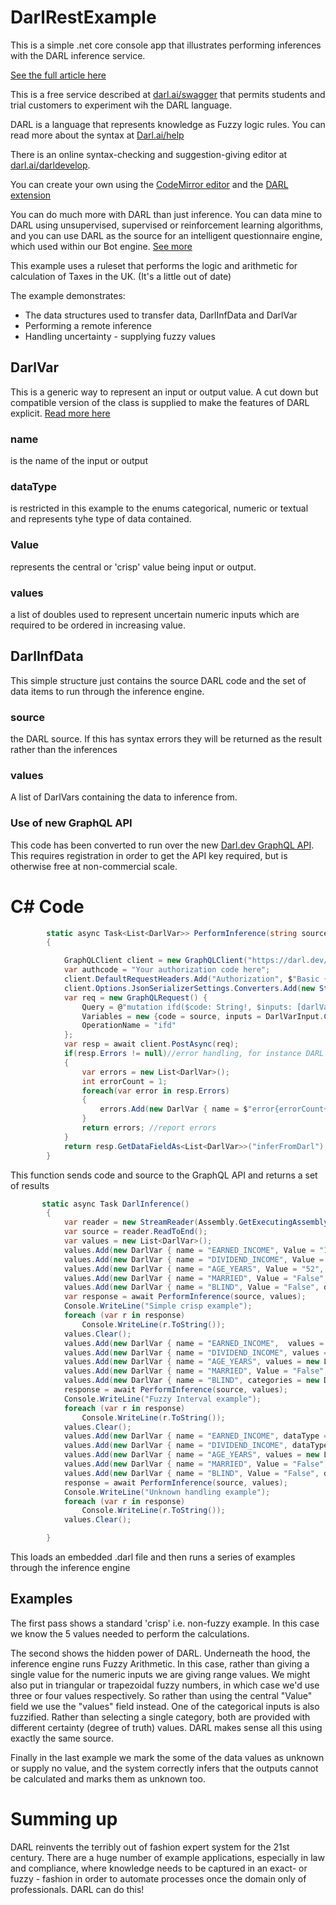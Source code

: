 
# DarlRestExample

This is a simple .net core console app that illustrates performing inferences with the DARL inference service.

[See the full article here](https://www.codeproject.com/Articles/1239707/The-DARL-language-and-its-online-Fuzzy-Logic-Exper)

This is a free service described at [darl.ai/swagger](http://darl.ai/swagger) that permits students and trial customers to experiment wih the DARL language.

DARL is a language that represents knowledge as Fuzzy logic rules. You can read more about the syntax at [Darl.ai/help](http://darl.ai/help/darl)

There is an online syntax-checking and suggestion-giving editor at [darl.ai/darldevelop](http://darl.ai/darldevelop).

You can create your own using the [CodeMirror editor](https://codemirror.net/) and the [DARL extension](https://github.com/drandysip/darl-codemirror) 

You can do much more with DARL than just inference. You can data mine to DARL using unsupervised, supervised or reinforcement learning algorithms, and you can use DARL as the source for an intelligent questionnaire engine, which used within our Bot engine. [See more](http://darl.ai)

This example uses a ruleset that performs the logic and arithmetic for calculation of Taxes in the UK. (It's a little out of date)

The example demonstrates:
* The data structures used to transfer data, DarlInfData and DarlVar
* Performing a remote inference
* Handling uncertainty - supplying fuzzy values

## DarlVar
This is a generic way to represent an input or output value. A cut down but compatible version of the class is supplied to make the features of DARL explicit. [Read more here](https://www.darl.ai/help/darlvar)

### name 
is the name of the input or output

### dataType
is restricted in this example to the enums categorical, numeric or textual and represents tyhe type of data contained.

### Value
represents the central or 'crisp' value being input or output.

### values
a list of doubles used to represent uncertain numeric inputs which are required to be ordered in increasing value.

## DarlInfData
This simple structure just contains the source DARL code and the set of data items to run through the inference engine.

### source
the DARL source. If this has syntax errors they will be returned as the result rather than the inferences

### values
A list of DarlVars containing the data to inference from.

### Use of new GraphQL API
This code has been converted to run over the new [Darl.dev GraphQL API](https://darl.dev). This requires registration in order to get the API key required, but is otherwise free at non-commercial scale.


# C# Code
```C#
        static async Task<List<DarlVar>> PerformInference(string source, List<DarlVar> values)
        {

            GraphQLClient client = new GraphQLClient("https://darl.dev/graphql/");
            var authcode = "Your authorization code here";
            client.DefaultRequestHeaders.Add("Authorization", $"Basic {authcode}");
            client.Options.JsonSerializerSettings.Converters.Add(new StringEnumConverter());
            var req = new GraphQLRequest() {
                Query = @"mutation ifd($code: String!, $inputs: [darlVarUpdate]!){inferFromDarl(code: $code, inputs: $inputs){name value dataType unknown weight}}",
                Variables = new {code = source, inputs = DarlVarInput.Convert(values)},
                OperationName = "ifd"
            };
            var resp = await client.PostAsync(req);
            if(resp.Errors != null)//error handling, for instance DARL compilation errors
            {
                var errors = new List<DarlVar>();
                int errorCount = 1;
                foreach(var error in resp.Errors)
                {
                    errors.Add(new DarlVar { name = $"error{errorCount++}", value = error.Message, dataType = DarlVar.DataType.textual });
                }
                return errors; //report errors
            }
            return resp.GetDataFieldAs<List<DarlVar>>("inferFromDarl");
        }
```
This function sends code and source to the GraphQL API and returns a set of results

```C#
       static async Task DarlInference()
        {
            var reader = new StreamReader(Assembly.GetExecutingAssembly().GetManifestResourceStream("DarlRestExample.UKTaxNI.darl"));
            var source = reader.ReadToEnd();
            var values = new List<DarlVar>();
            values.Add(new DarlVar { name = "EARNED_INCOME", Value = "15600", dataType = DarlVar.DataType.numeric });
            values.Add(new DarlVar { name = "DIVIDEND_INCOME", Value = "15600", dataType = DarlVar.DataType.numeric });
            values.Add(new DarlVar { name = "AGE_YEARS", Value = "52", dataType = DarlVar.DataType.numeric });
            values.Add(new DarlVar { name = "MARRIED", Value = "False", dataType = DarlVar.DataType.categorical });
            values.Add(new DarlVar { name = "BLIND", Value = "False", dataType = DarlVar.DataType.categorical });
            var response = await PerformInference(source, values);
            Console.WriteLine("Simple crisp example");
            foreach (var r in response)
                Console.WriteLine(r.ToString());
            values.Clear();
            values.Add(new DarlVar { name = "EARNED_INCOME",  values = new List<double> { 12000.0, 18000.0 }, dataType = DarlVar.DataType.numeric });
            values.Add(new DarlVar { name = "DIVIDEND_INCOME", values = new List<double> { 18000.0, 19000.0 }, dataType = DarlVar.DataType.numeric });
            values.Add(new DarlVar { name = "AGE_YEARS", values = new List<double> { 37.0, 42.0 }, dataType = DarlVar.DataType.numeric });
            values.Add(new DarlVar { name = "MARRIED", Value = "False", dataType = DarlVar.DataType.categorical });
            values.Add(new DarlVar { name = "BLIND", categories = new Dictionary<string, double> { { "True", 0.7 }, { "False", 0.3 } }, dataType = DarlVar.DataType.categorical });
            response = await PerformInference(source, values);
            Console.WriteLine("Fuzzy Interval example");
            foreach (var r in response)
                Console.WriteLine(r.ToString());
            values.Clear();
            values.Add(new DarlVar { name = "EARNED_INCOME", dataType = DarlVar.DataType.numeric });
            values.Add(new DarlVar { name = "DIVIDEND_INCOME", dataType = DarlVar.DataType.numeric, Value = "33000", unknown = true });
            values.Add(new DarlVar { name = "AGE_YEARS", values = new List<double> { 37.0, 42.0 }, dataType = DarlVar.DataType.numeric });
            values.Add(new DarlVar { name = "MARRIED", Value = "False", dataType = DarlVar.DataType.categorical });
            values.Add(new DarlVar { name = "BLIND", Value = "False", dataType = DarlVar.DataType.categorical });
            response = await PerformInference(source, values);
            Console.WriteLine("Unknown handling example");
            foreach (var r in response)
                Console.WriteLine(r.ToString());
            values.Clear();

        }
```
This loads an embedded .darl file and then runs a series of examples through the inference engine

## Examples
The first pass shows a standard 'crisp' i.e. non-fuzzy example. In this case we know the 5 values needed to perform the calculations.

The second shows the hidden power of DARL. Underneath the hood, the inference engine runs Fuzzy Arithmetic. In this case, rather than giving a single value for the numeric inputs we are giving range values. We might also put in triangular or trapezoidal fuzzy numbers, in which case we'd use three or four values respectively. So rather than using the central "Value" field we use the "values" field instead. One of the categorical inputs is also fuzzified. Rather than selecting a single category, both are provided with different certainty (degree of truth) values. DARL makes sense all this using exactly the same source.

Finally in the last example we mark the some of the data values as unknown or supply no value, and the system correctly infers that the outputs cannot be calculated and marks them as unknown too.

# Summing up

DARL reinvents the terribly out of fashion expert system for the 21st century. There are a huge number of example applications, especially in law and compliance, where knowledge needs to be captured in an exact- or fuzzy - fashion in order to automate processes once the domain only of professionals. DARL can do this!




